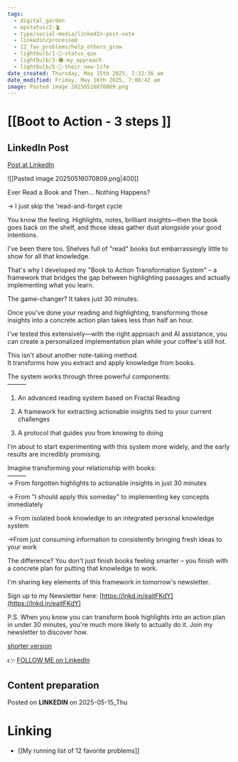 ```yaml
---
tags:
  - digital_garden
  - epstatus/2-🪴
  - type/social-media/linkedIn-post-note
  - linkedin/processed
  - 12_fav_problems/help_others_grow
  - lightbulb/1-🔴-status_quo
  - lightbulb/3-🟠-my_approach
  - lightbulb/5-🔵-their_new-life
date_created: Thursday, May 15th 2025, 7:32:36 am
date_modified: Friday, May 16th 2025, 7:08:42 am
image: Pasted image 20250516070809.png
---
```

# [[Boot to Action - 3 steps ]]
## LinkedIn Post
[Post at LinkedIn](https://www.linkedin.com/posts/sebastiankamilli_ever-read-a-book-and-then-nothing-happens-activity-7328660829845790720-3mBi?utm_source=share&utm_medium=member_desktop&rcm=ACoAAA1M1pkBgWCYPhT45EpfLiHzViQqRWNCIv4)

![[Pasted image 20250516070809.png|400]]

Ever Read a Book and Then... Nothing Happens?  
  
→ I just skip the 'read-and-forget cycle  
  
You know the feeling. Highlights, notes, brilliant insights—then the book goes back on the shelf, and those ideas gather dust alongside your good intentions.  
  
I've been there too. Shelves full of "read" books but embarrassingly little to show for all that knowledge.  
  
That's why I developed my "Book to Action Transformation System" – a framework that bridges the gap between highlighting passages and actually implementing what you learn.  
  
The game-changer? It takes just 30 minutes.  
  
Once you've done your reading and highlighting, transforming those insights into a concrete action plan takes less than half an hour.  
  
I've tested this extensively—with the right approach and AI assistance, you can create a personalized implementation plan while your coffee's still hot.  
  
This isn't about another note-taking method.  
It transforms how you extract and apply knowledge from books.  
  
The system works through three powerful components:  
———  
1. An advanced reading system based on Fractal Reading  
  
2. A framework for extracting actionable insights tied to your current challenges  
  
3. A protocol that guides you from knowing to doing  
  
I'm about to start experimenting with this system more widely, and the early results are incredibly promising.  
  
Imagine transforming your relationship with books:  
———  
→ From forgotten highlights to actionable insights in just 30 minutes  
  
→ From "I should apply this someday" to implementing key concepts immediately  
  
→ From isolated book knowledge to an integrated personal knowledge system  
  
→From just consuming information to consistently bringing fresh ideas to your work  
  
The difference? You don't just finish books feeling smarter – you finish with a concrete plan for putting that knowledge to work.  
  
I'm sharing key elements of this framework in tomorrow's newsletter.  
  
Sign up to my Newsletter here: [https://lnkd.in/eaitFKdY](https://lnkd.in/eaitFKdY)  
  
P.S. When you know you can transform book highlights into an action plan in under 30 minutes, you're much more likely to actually do it. Join my newsletter to discover how.

[shorter version](https://www.linkedin.com/posts/sebastiankamilli_how-i-skip-the-read-and-forget-cycle-activity-7328670667267059712-Tv9c?utm_source=share&utm_medium=member_desktop&rcm=ACoAAA1M1pkBgWCYPhT45EpfLiHzViQqRWNCIv4)

👉 [FOLLOW ME on LinkedIn](https://www.linkedin.com/comm/mynetwork/discovery-see-all?usecase=PEOPLE_FOLLOWS&followMember=sebastiankamilli)

## Content preparation

Posted on **LINKEDIN** on 2025-05-15_Thu
# Linking
+ [[My running list of 12 favorite problems]]

  